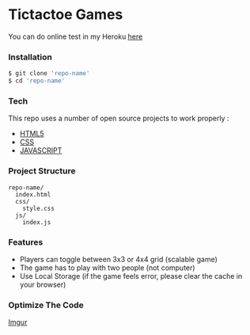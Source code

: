 # Tictactoe Games
You can do online test in my Heroku [here](https://raymondleons.github.io/tictactoe/)

### Installation

```sh
$ git clone 'repo-name'
$ cd 'repo-name'
```
### Tech

This repo uses a number of open source projects to work properly :

* [HTML5](https://developer.mozilla.org/en-US/docs/Web/Guide/HTML/HTML5)
* [CSS](https://www.w3.org/Style/CSS/Overview.en.html)
* [JAVASCRIPT](https://www.w3schools.com/js/)

### Project Structure
````
repo-name/
  index.html
  css/
    style.css
  js/
    index.js
````    
### Features 
- Players can toggle between 3x3 or 4x4 grid (scalable game)
- The game has to play with two people (not computer)
- Use Local Storage (if the game feels error, please clear the cache in your browser)

### Optimize The Code
[Imgur](https://i.imgur.com/Z3g1BkW.png)
